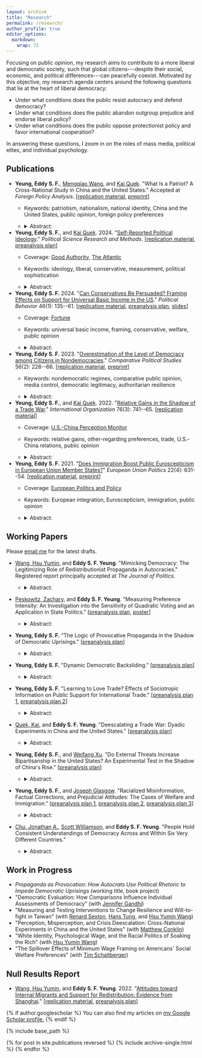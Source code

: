 ```yaml
---
layout: archive
title: "Research"
permalink: /research/
author_profile: true
editor_options: 
  markdown: 
    wrap: 72
---
```


Focusing on public opinion, my research aims to contribute to a more
liberal and democratic society, such that global citizens---despite
their social, economic, and political differences---can peacefully
coexist. Motivated by this objective, my research agenda centers around
the following questions that lie at the heart of liberal democracy:

-   Under what conditions does the public resist autocracy and defend
    democracy?
-   Under what conditions does the public abandon outgroup prejudice and
    endorse liberal policy?
-   Under what conditions does the public oppose protectionist policy
    and favor international cooperation?

In answering these questions, I zoom in on the roles of mass media,
political elites, and individual psychology.

## Publications

-   **Yeung, Eddy S. F.**, [Mengqiao
    Wang](http://sidc.uibe.edu.cn/szdw/jsjs/2042423e4c1a4b95b56951f9de24cac0.htm),
    and [Kai Quek](https://ppaweb.hku.hk/f/quek). "What Is a Patriot? A
    Cross-National Study in China and the United States." Accepted at
    *Foreign Policy Analysis*. [[replication
    material](https://doi.org/10.7910/DVN/GEV30Y),
    [preprint](https://eddy-yeung.github.io/assets/YeungWangQuek_patriot.pdf)]
    -   Keywords: patriotism, nationalism, national identity, China and
        the United States, public opinion, foreign policy preferences

    -   <details>

        <summary>Abstract:</summary>

        Patriotism is a pervasive political force. However, not much is
        known about how people understand what it means to be
        "patriotic" in the first place. We conduct a cross-country study
        of mass understandings of patriotism. Through parallel national
        surveys in two global superpowers---China and the United
        States---we uncover the substantively different understandings
        of what it means to be "patriotic" between and within countries,
        and how the different understandings may map onto different
        policy preferences. In particular, while the literature draws a
        distinction between (benign) patriotism and (malign)
        nationalism, we find that most Chinese respondents---and about a
        third of American respondents---understand patriotism as
        nationalism. The nationalistic understanding of patriotism, in
        turn, corresponds to more hawkish foreign policy preferences. By
        unpacking folk intuitions about patriotism and mapping them onto
        existing scholarly debates, we bridge the distance between the
        academic literature and the mass political behavior it seeks to
        explain.

        </details>
-   **Yeung, Eddy S. F.**, and [Kai
    Quek](https://ppaweb.hku.hk/f/quek). 2024. "[Self-Reported Political
    Ideology](https://doi.org/10.1017/psrm.2024.2)." *Political Science
    Research and Methods*. [[replication
    material](https://doi.org/10.7910/DVN/FLKUMG), [preanalysis
    plan](https://osf.io/87bvs)]
    -   Coverage: [Good Authority](https://goodauthority.org), [The
        Atlantic](https://www.theatlantic.com/politics/archive/2024/03/gen-z-gender-divide-2024-election/677723)

    -   Keywords: ideology, liberal, conservative, measurement,
        political sophistication

    -   <details>

        <summary>Abstract:</summary>

        American politics scholarship has relied extensively on
        self-reported measures of ideology. We evaluate these widely
        used measures through an original national survey.
        Descriptively, we show that Americans' understandings of
        "liberal" and "conservative" are weakly aligned with
        conventional definitions of these terms and that such
        understandings are heterogeneous across social groups, casting
        doubt on the construct validity and measurement equivalence of
        ideological self-placements. Experimentally, we randomly assign
        one of three measures of ideology to each respondent: (1) the
        standard ANES question, (2) a version that adds definitions of
        "liberal" and "conservative," and (3) a version that keeps these
        definitions but removes ideological labels from the question. We
        find that the third measure, which helps to isolate symbolic
        ideology from operational ideology, shifts self-reported
        ideology in important ways: Democrats become more conservative,
        and Republicans more liberal. These findings offer first-cut
        experimental evidence on the limitations of self-reported
        ideology as a measure of operational ideology, and contribute to
        ongoing debates about the use of ideological self-placements in
        American politics.

        </details>
-   **Yeung, Eddy S. F.** 2024. "[Can Conservatives Be Persuaded?
    Framing Effects on Support for Universal Basic Income in the
    US](https://rdcu.be/cVUvX)." *Political Behavior* 46(1): 135--61.
    [[replication material](https://doi.org/10.7910/DVN/VCHMLD),
    [preanalysis plan](https://osf.io/bcuqe),
    [slides](https://eddy-yeung.github.io/assets/Yeung_APPAM.pdf)]
    -   Coverage:
        [Fortune](https://fortune.com/2024/02/05/texas-republican-ubi-hand-out-money-like-popcorn-houston)

    -   Keywords: universal basic income, framing, conservative,
        welfare, public opinion

    -   <details>

        <summary>Abstract:</summary>

        Universal basic income (UBI) has been proposed as a policy
        response to technological advances and structural inequality.
        Yet, recent data show that most conservatives in Europe and the
        US are strongly opposed to the welfare proposal. Can framing UBI
        as a policy that conforms to their ideological predispositions
        overcome such opposition? Exploiting the compatibility of UBI
        with core conservative ideals such as individualism and
        laissez-faire government, I design an original survey experiment
        that randomly exposes respondents to one of two frames: (1) an
        <em>equalizing-opportunity</em> frame which emphasizes that UBI
        creates a level playing field and promotes self-responsibility,
        or (2) a <em>limiting-government</em> frame which highlights UBI
        as a policy that limits government and reduces bureaucracy. I
        find that American conservatives---identified by using 10 policy
        statements---remained strongly opposed to UBI even after they
        were presented with such frames. Analyses of open-ended
        responses, which show that <em>how</em> conservatives explained
        their opposition to UBI remained unchanged regardless of
        framing, reinforce this conclusion. Conservatives' opposition to
        UBI remained rigid, even after the key components of UBI that
        fit the conservative ideology were accentuated. These results
        shed light on the political feasibility of framing UBI, and the
        rigidity of welfare attitudes among American conservatives.

        </details>
-   **Yeung, Eddy S. F.** 2023. "[Overestimation of the Level of
    Democracy among Citizens in
    Nondemocracies](https://doi.org/10.1177/00104140221089647)."
    *Comparative Political Studies* 56(2): 228--66. [[replication
    material](https://doi.org/10.7910/DVN/HUAADF),
    [preprint](https://osf.io/2fqmh)]
    -   Keywords: nondemocratic regimes, comparative public opinion,
        media control, democratic legitimacy, authoritarian resilience

    -   <details>

        <summary>Abstract:</summary>

        Overestimation of the level of democracy is prevalent among
        citizens in nondemocracies. Despite such prevalence, no research
        to date has systematically documented this phenomenon and
        examined its determinants. Yet given the renewed interest in the
        role of legitimacy in authoritarian survival, studying whether
        and why this phenomenon arises is important to our understanding
        of authoritarian resilience. I argue that, even in the absence
        of democratic institutions in nondemocracies, autocrats exercise
        media control in order to boost their democratic legitimacy.
        This façade of democracy, in turn, benefits their survival.
        Combining media freedom data with individual survey response
        data that include over 30,000 observations from 22
        nondemocracies, I find that overestimation of the level of
        democracy is greater in countries with stronger media control.
        But highly educated citizens overestimate less. These findings
        shed light on media control as a strategy for authoritarian
        survival, and have important implications for modernization
        theory.

        </details>
-   **Yeung, Eddy S. F.**, and [Kai
    Quek](https://ppaweb.hku.hk/f/quek). 2022. "[Relative Gains in the
    Shadow of a Trade War](https://doi.org/10.1017/S0020818322000030)."
    *International Organization* 76(3): 741--65. [[replication
    material](https://doi.org/10.7910/DVN/DEPUUO)]
    -   Coverage: [U.S.-China Perception
        Monitor](http://uscnpm.com/model_item.html?action=view&table=article&id=27753)

    -   Keywords: relative gains, other-regarding preferences, trade,
        U.S.-China relations, public opinion

    -   <details>

        <summary>Abstract:</summary>

        When do people care about relative gains in trade? Much of the
        international relations scholarship---and much of the political
        rhetoric on trade---would lead us to expect support for a trade
        policy that benefits ourselves more than it benefits others.
        Yet, a large interdisciplinary literature also points to the
        prevalence and importance of other-regarding preferences,
        rendering the conventional wisdom contestable. We investigate
        whether and how relative gains influence trade preferences
        through an original survey experiment in the midst of the
        China--US trade war. We find that in a win-win scenario,
        relative gains shape trade opinion: if both sides are gaining,
        people want to gain more than their foreign trade partner.
        However, these considerations are offset in a win-lose scenario
        where the other side is losing out. Relative-gains
        considerations causally affect opinion on trade, but not in a
        "beggar-thy-neighbor" or even a "beggar-thy-rival" situation.
        These findings contribute to our understanding of the role of
        relative gains in international relations and provide the first
        experimental evidence that relative-gains considerations can be
        offset by other-regarding preferences in international trade.

        </details>
-   **Yeung, Eddy S. F.** 2021. "[Does Immigration Boost Public
    Euroscepticism in European Union Member
    States?](https://doi.org/10.1177/14651165211030428)" *European Union
    Politics* 22(4): 631--54. [[replication
    material](https://github.com/Eddy-Yeung/euroscepticism-and-immigration),
    [preprint](https://osf.io/jb5pm)]
    -   Coverage: [European Politics and
        Policy](https://blogs.lse.ac.uk/europpblog/2021/08/02/there-is-no-evidence-that-immigration-boosts-euroscepticism-in-eu-member-states)

    -   Keywords: European integration, Euroscepticism, immigration,
        public opinion

    -   <details>

        <summary>Abstract:</summary>

        A number of studies have established a strong link between
        anti-immigration and Eurosceptic attitudes. But does this
        relationship necessarily imply that more immigration would
        increase public Euroscepticism in member states of the European
        Union? I evaluate this question by analyzing immigration data
        and Eurobarometer survey data over the period 2009--2017. The
        analysis shows no evidence that individual levels of
        Euroscepticism increase with actual levels of immigration. This
        result suggests that a strong link between anti-immigration and
        Eurosceptic attitudes does not necessarily translate into a
        strong link between immigration levels and public
        Euroscepticism. Public Euroscepticism can still be low even if
        immigration levels are high.

        </details>

## Working Papers

Please [email me](mailto:shing.fung.yeung@emory.edu) for the latest
drafts.

-   [Wang, Hsu Yumin](https://hsuyuminwang.com), and **Eddy S. F.
    Yeung**. "Mimicking Democracy: The Legitimizing Role of
    Redistributionist Propaganda in Autocracies." Registered report
    principally accepted at *The Journal of Politics*.

    -   <details>

        <summary>Abstract:</summary>

        Autocrats often disseminate propaganda to boast about their
        redistributive efforts. Why is such propaganda so prevalent in
        autocracies? We propose a novel explanation: redistributionist
        propaganda helps autocrats fortify a façade of democracy. Our
        argument is premised on nuanced understandings of democracy
        among the masses: many citizens do not hold a strict, procedural
        view of democracy; instead, they often understand democracy
        through the lens of social equity. Exploiting such nuanced
        understandings of democracy, autocrats can deploy
        redistributionist propaganda to manipulate public opinion on how
        "equity-promoting"---and therefore how
        "democracy-promoting"---the regime is. To evaluate our argument,
        we first demonstrate with extensive cross-national survey data
        that perceived social equity strongly predicts perceived
        democratic legitimacy among global citizens. We then probe the
        causal effect of redistributionist propaganda by using a
        preregistered survey experiment that exploits real-world
        propaganda material in China. Consistent with our argument,
        respondents exposed to redistributionist propaganda evaluated
        China's democracy more positively.

        </details>

-   [Peskowitz, Zachary](https://www.zacharypeskowitz.com), and
    **Eddy S. F. Yeung**. "Measuring Preference Intensity: An
    Investigation into the Sensitivity of Quadratic Voting and an
    Application in State Politics." [[preanalysis
    plan](https://osf.io/z23xu),
    [poster](https://apsa2023-apsa.ipostersessions.com/?s=FA-39-0C-F2-DB-23-5E-37-B6-15-93-A4-3F-2F-1C-35)]

    -   <details>

        <summary>Abstract:</summary>

        Measuring preference intensity is extraordinarily difficult.
        Quadratic voting for survey research (QVSR) measures individual
        preference intensity using an incentive-compatible approach.
        Because QVSR elicits preference intensity relative to a set of
        alternatives, one reasonable but untested concern is its
        sensitivity to the choice set of policy issues. We randomly
        assign choice sets of policy issues to respondents and measure
        their preference intensity. We show that measured levels of
        preference intensity are not sensitive to changes in policy
        bundles for a wide range of policies. We further document two
        properties of QVSR: respondents under QVSR, compared to Likert
        measures, are less likely to pick a side and more likely to
        express intense preferences in line with a canonical measure of
        attitude strength. We then use our measures to examine how
        state-level preference intensity predicts actual policy
        outcomes. We find that preference intensity does not
        meaningfully shape policy congruence in the American states.

        </details>

-   **Yeung, Eddy S. F.** "The Logic of Provocative Propaganda in the
    Shadow of Democratic Uprisings." [[preanalysis
    plan](https://osf.io/2hn3q)]

    -   <details>

        <summary>Abstract:</summary>

        In contemporary autocracies where democratic uprisings have
        gained momentum, a special form of propaganda exists: political
        messages that blatantly taunt or mock the opposition. Instead of
        diverting citizens' attention away from opposition voices, such
        propaganda directs its rhetoric and public attention toward the
        opposition and the ongoing movement. What is the political logic
        behind it? Drawing on extensive literature in social psychology
        and social movements, I argue that such propaganda aims to
        provoke and radicalize the opposition. By radicalizing
        protesters in social movements, the autocrat can discredit
        regime opponents and dissuade the rest of the public from
        joining forces with the opposition. Thus, provocative propaganda
        can help delegitimize the opposition and impede democratic
        uprisings, benefiting authoritarian survival. I test the
        microfoundations of my theory by exploiting real-world
        provocative propaganda widely disseminated amid the
        Anti-Extradition Law Amendment Bill movement in Hong Kong. I
        find that regime opponents reported higher levels of anger,
        disgust, and support for protest violence upon randomized
        exposure to provocative propaganda---consistent with the
        empirical implications of my theory.

-   **Yeung, Eddy S. F.** "Dynamic Democratic Backsliding."
    [[preanalysis plan](https://osf.io/kczh6)]

    -   <details>

        <summary>Abstract:</summary>

        Democratic backsliding occurs over time, but the study of how
        citizens respond to undemocratic politicians has been
        predominantly static. Drawing on psychological theories, I
        formulate predictions about how different <em>sequences</em> of
        democratic backsliding shape accountability. I then test the
        hypotheses in an original experiment which captures the reality
        that democratic transgressions are committed by elected
        officials, not unelected candidates, over time. Results from a
        large American sample (<em>n</em> = 4,234) show that the
        sequence of democratic backsliding matters: elected officials
        who increase the severity of democratic transgressions step by
        step are less likely to be held accountable by voters than those
        who incrementally decrease the severity of transgressions.
        Moreover, when respondents are confronted with the same
        transgressions, they change their electoral behavior drastically
        depending on what other transgressions precede. These findings
        illustrate the importance of studying democratic backsliding
        dynamically and underscore the threat of stealth
        authoritarianism to democracy.

        </details>

-   **Yeung, Eddy S. F.** "Learning to Love Trade? Effects of
    Sociotropic Information on Public Support for International Trade."
    [[preanalysis plan 1](https://osf.io/pm8nd), [preanalysis plan
    2](https://osf.io/rb64t)]

    -   <details>

        <summary>Abstract:</summary>

        Past influential literature in IPE holds that individuals "learn
        to love globalization." Recent research further shows that
        providing egocentric information---which helps individuals
        understand how trade affects economic self-interest---powerfully
        shapes trade support. Existing scholarship, however, remains
        inconclusive on whether sociotropic information---which helps
        individuals understand how trade affects their country---induces
        similar effects on trade preferences. Drawing on existing
        theories and observational data, I first identify sociotropic
        information that is "most likely" to enhance trade support in
        the US: trade's benefits on American jobs or exports/imports,
        particularly in the agricultural and manufacturing sectors. I
        then test the impact of such sociotropic information by
        conducting two preregistered experiments on
        nationally-representative samples. Across both experiments, I
        find no evidence that informing citizens about the societal
        benefits of trade increases trade support, suggesting that the
        role of sociotropic information in shaping trade attitudes may
        be more limited than previously thought.

        </details>

-   [Quek, Kai](https://ppaweb.hku.hk/f/quek), and **Eddy S. F. Yeung**.
    "Deescalating a Trade War: Dyadic Experiments in China and the
    United States." [[preanalysis plan](https://osf.io/pbuew)]

    -   <details>

        <summary>Abstract:</summary>

        How can a trade war be deescalated? While the possible scenarios
        are many, they often involve some positive signal from one side
        and reciprocation by the other. How one country
        reciprocates---and how its domestic public and international
        rival respond to its reciprocation---is critical to the dynamics
        of deescalation. We delineate and analyze three theoretical
        forms of reciprocity: balanced reciprocity (reciprocation
        perceivably equivalent to the received), semi-reciprocity (less
        than received), and super-reciprocity (more than received). We
        map theory to experimentation by fielding parallel experiments
        in China and the United States, capturing the full interaction
        structure and randomizing who initiates, who reciprocates, and
        how. By tracking the outcomes across different
        action-reciprocation pathways among the populations at stake, we
        offer causal evidence on the domestic dynamics underlying the
        different pathways of deescalating a trade war that has
        profoundly impacted the global economy.

        </details>

-   **Yeung, Eddy S. F.**, and [Weifang
    Xu](https://coss.fsu.edu/polisci/grad-students/weifang-xu). "Do
    External Threats Increase Bipartisanship in the United States? An
    Experimental Test in the Shadow of China's Rise." [[preanalysis
    plan](https://osf.io/jvehu)]

    -   <details>

        <summary>Abstract:</summary>

        Do external threats increase American bipartisanship? While
        previous scholarship suggests they do, recent research argues
        that security threats from foreign adversaries may further
        polarize Americans amid hyperpartisanship, as information about
        external threats is often filtered through partisan lens. We
        subject these competing perspectives to an experimental test.
        Leveraging the Biden and Trump administrations' similar
        characterization of the China threat, we exposed American
        respondents to real-world primes about security threats from
        China, while randomizing the messenger of such primes. Our
        preregistered experiment shows that the threat
        primes---regardless of the partisan identity of their
        messenger---boosted both Democrats' and Republicans' support for
        assertive foreign policy, thereby failing to reduce preference
        polarization. Importantly, there were no measurable changes
        across multiple indicators of affective polarization. These
        findings clarify the limits of external threats in uniting
        Americans, while also challenging recent perspectives that
        external threats---often colored by elite rhetoric---will
        further polarize the American public.

        </details>

-   **Yeung, Eddy S. F.**, and [Joseph
    Glasgow](http://polisci.emory.edu/home/people/graduate-students.html).
    "Racialized Misinformation, Factual Corrections, and Prejudicial
    Attitudes: The Cases of Welfare and Immigration." [[preanalysis plan
    1](https://osf.io/w59ek), [preanalysis plan
    2](https://osf.io/5w63f), [preanalysis plan
    3](https://osf.io/4mcy6)]

    -   <details>

        <summary>Abstract:</summary>

        Misunderstandings of marginalized social groups are prevalent
        among the American public. Such racialized misinformation,
        according to recent scholarship, plays an important role in
        shaping outgroup prejudice. Does correcting misinformed beliefs
        about marginalized social groups reduce prejudicial attitudes?
        To test the impact of factual corrections, we conduct three
        preregistered survey experiments in the United States
        (<em>n</em> = 8,306). Study 1 and Study 2 draw on the case of
        welfare and inform respondents that the share of Black welfare
        recipients is lower than that of White recipients. Study 3
        focuses on the case of immigration and informs respondents that
        immigrants' crime rate is lower than natives' crime rate.
        Overall, our information interventions reduce individual
        prejudice against Blacks and immigrants---two of the most
        stigmatized social groups in the United States. We contribute to
        the prejudice reduction literature by offering first-cut
        experimental evidence that factual corrections can mitigate
        prejudice against minority groups.

        </details>

-   [Chu, Jonathan A.](https://www.jonathanchu.org), [Scott
    Williamson](https://www.scott-williamson.com), and **Eddy S. F.
    Yeung**. "People Hold Consistent Understandings of Democracy Across
    and Within Six Very Different Countries."

    -   <details>

        <summary>Abstract:</summary>

        How do people around the world define democracy? Answering this
        question is critical as countries face democratic backsliding
        and authoritarian governments promote alternative notions of
        democracy. Indeed, some scholars argue that people from
        different backgrounds understand democracy differently. In
        contrast, we discovered strikingly consistent views on what
        constitutes a "democratic" country from our conjoint survey
        experiments conducted in the United States, Italy, Egypt, India,
        Thailand, and Japan. People evaluate democracy in ways that
        emphasize free and fair elections and civil liberties. This
        pattern is consistent across all six countries and among a
        diverse range of subgroups defined by demographic and political
        factors. While people subscribe to other conceptions of
        democracy (regarding economic equality, rule-abidance, etc.),
        they do so less consistently or to a lesser extent.

        </details>

## Work in Progress

-   *Propaganda as Provocation: How Autocrats Use Political Rhetoric to
    Impede Democratic Uprisings* (working title, book project)
-   "Democratic Evaluation: How Comparisons Influence Individual
    Assessments of Democracy" (with [Jennifer
    Gandhi](https://www.jennifergandhi.com))
-   "Measuring and Testing Interventions to Change Resilience and
    Will-to-fight in Taiwan" (with [Renard
    Sexton](https://renardsexton.com), [Hans
    Tung](https://homepage.ntu.edu.tw/~hanstung/Home.html), and [Hsu
    Yumin Wang](https://hsuyuminwang.com))
-   "Perception, Misperception, and Crisis Deescalation: Cross-National
    Experiments in China and the United States" (with [Matthew
    Conklin](https://matthewjconklin.com))
-   "White Identity, Psychological Wage, and the Racial Politics of
    Soaking the Rich" (with [Hsu Yumin Wang](https://hsuyuminwang.com))
-   "The Spillover Effects of Minimum Wage Framing on Americans' Social
    Welfare Preferences" (with [Tim
    Schaitberger](https://www.kcl.ac.uk/people/tim-schaitberger))

## Null Results Report

-   [Wang, Hsu Yumin](https://hsuyuminwang.com), and **Eddy S. F.
    Yeung**. 2022. "[Attitudes toward Internal Migrants and Support for
    Redistribution: Evidence from Shanghai](https://osf.io/eymhu)."
    [[replication
    material](https://github.com/Eddy-Yeung/mig-and-redist),
    [preanalysis plan](https://osf.io/fg2d6)]

{% if author.googlescholar %} You can also find my articles on
<u><a href="{{author.googlescholar}}">my Google Scholar profile</a>.</u>
{% endif %}

{% include base_path %}

{% for post in site.publications reversed %} {% include
archive-single.html %} {% endfor %}
